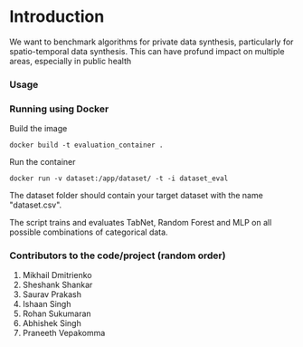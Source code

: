 # Introduction 
We want to benchmark algorithms for private data synthesis, particularly for spatio-temporal data synthesis. This can have profund impact on multiple areas, especially in public health

### Usage 

### Running using Docker

Build the image

```docker build -t evaluation_container . ```

Run the container

```docker run -v dataset:/app/dataset/ -t -i dataset_eval ```

The dataset folder should contain your target dataset with the name "dataset.csv".

The script trains and evaluates TabNet, Random Forest and MLP on all possible combinations of categorical data.

### Contributors to the code/project (random order)
1. Mikhail Dmitrienko
2. Sheshank Shankar
3. Saurav Prakash
4. Ishaan Singh
5. Rohan Sukumaran
6. Abhishek Singh
7. Praneeth Vepakomma
